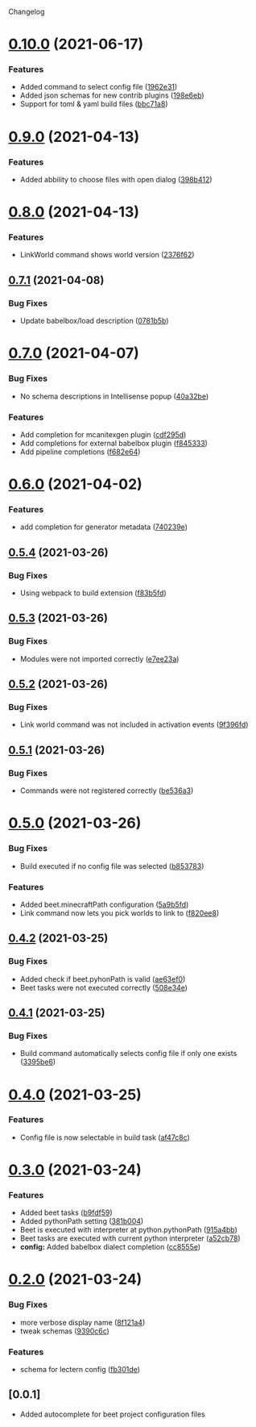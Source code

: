 Changelog

# [0.10.0](https://github.com/mcbeet/vscode-beet/compare/v0.9.0...v0.10.0) (2021-06-17)


### Features

* Added command to select config file ([1962e31](https://github.com/mcbeet/vscode-beet/commit/1962e315bc674692109a9795b9709b3d720101a5))
* Added json schemas for new contrib plugins ([198e6eb](https://github.com/mcbeet/vscode-beet/commit/198e6eb6f52ef1c5a728634146d3580be8abccc2))
* Support for toml & yaml build files ([bbc71a8](https://github.com/mcbeet/vscode-beet/commit/bbc71a88ae7ad08c5b7ce568c77ec9493211cdcc))

# [0.9.0](https://github.com/mcbeet/vscode-beet/compare/v0.8.0...v0.9.0) (2021-04-13)


### Features

* Added abbility to choose files with open dialog ([398b412](https://github.com/mcbeet/vscode-beet/commit/398b4121b138333f7b754298f4ff94e665da90b1))

# [0.8.0](https://github.com/mcbeet/vscode-beet/compare/v0.7.1...v0.8.0) (2021-04-13)


### Features

* LinkWorld command shows world version ([2376f62](https://github.com/mcbeet/vscode-beet/commit/2376f62ea8f153bf5a8620538c67e84cb3362d49))

## [0.7.1](https://github.com/mcbeet/vscode-beet/compare/v0.7.0...v0.7.1) (2021-04-08)


### Bug Fixes

* Update babelbox/load description ([0781b5b](https://github.com/mcbeet/vscode-beet/commit/0781b5bb05df0ce1a0f981bdc280922c599d00fe))

# [0.7.0](https://github.com/mcbeet/vscode-beet/compare/v0.6.0...v0.7.0) (2021-04-07)


### Bug Fixes

* No schema descriptions in Intellisense popup ([40a32be](https://github.com/mcbeet/vscode-beet/commit/40a32be84d57a21eb97dc0d8e6179f6dc7aef9e8))


### Features

* Add completion for mcanitexgen plugin ([cdf295d](https://github.com/mcbeet/vscode-beet/commit/cdf295dc6ec1b0cedf6f81434d7209d1d195854b))
* Add completions for external babelbox plugin ([f845333](https://github.com/mcbeet/vscode-beet/commit/f845333e60a1bfa331e0b38ed96ab55d5f755c34))
* Add pipeline completions ([f682e64](https://github.com/mcbeet/vscode-beet/commit/f682e64a7417f50f47451acddb50d6a0eab470b2))

# [0.6.0](https://github.com/mcbeet/vscode-beet/compare/v0.5.4...v0.6.0) (2021-04-02)


### Features

* add completion for generator metadata ([740239e](https://github.com/mcbeet/vscode-beet/commit/740239e1ba0a1af6a5cf27e147b6b74c354b71b2))

## [0.5.4](https://github.com/mcbeet/vscode-beet/compare/v0.5.3...v0.5.4) (2021-03-26)


### Bug Fixes

* Using webpack to build extension ([f83b5fd](https://github.com/mcbeet/vscode-beet/commit/f83b5fddf8b29b66387b896bb1b02c20c1c909e6))

## [0.5.3](https://github.com/mcbeet/vscode-beet/compare/v0.5.2...v0.5.3) (2021-03-26)


### Bug Fixes

* Modules were not imported correctly ([e7ee23a](https://github.com/mcbeet/vscode-beet/commit/e7ee23a75fdc1f6317c84e5f61711e44346164ec))

## [0.5.2](https://github.com/mcbeet/vscode-beet/compare/v0.5.1...v0.5.2) (2021-03-26)


### Bug Fixes

* Link world command was not included in activation events ([9f396fd](https://github.com/mcbeet/vscode-beet/commit/9f396fd486e439a1485c9bb364c7922b756e6a76))

## [0.5.1](https://github.com/mcbeet/vscode-beet/compare/v0.5.0...v0.5.1) (2021-03-26)


### Bug Fixes

* Commands were not registered correctly ([be536a3](https://github.com/mcbeet/vscode-beet/commit/be536a3e3ac47b0d3bede60adf5195974837833e))

# [0.5.0](https://github.com/mcbeet/vscode-beet/compare/v0.4.2...v0.5.0) (2021-03-26)


### Bug Fixes

* Build executed if no config file was selected ([b853783](https://github.com/mcbeet/vscode-beet/commit/b8537835238f684b781d82234ed3d8dbe057579c))


### Features

* Added beet.minecraftPath configuration ([5a9b5fd](https://github.com/mcbeet/vscode-beet/commit/5a9b5fde32d8f081dc05054f99c7b6c6a7d52ee7))
* Link command now lets you pick worlds to link to ([f820ee8](https://github.com/mcbeet/vscode-beet/commit/f820ee80ba39b989149c89ae81679aec3bdc9cb0))

## [0.4.2](https://github.com/mcbeet/vscode-beet/compare/v0.4.1...v0.4.2) (2021-03-25)


### Bug Fixes

* Added check if beet.pyhonPath is valid ([ae63ef0](https://github.com/mcbeet/vscode-beet/commit/ae63ef0bdad8dcbdb622b08ba01c9e6d2bd118ae))
* Beet tasks were not executed correctly ([508e34e](https://github.com/mcbeet/vscode-beet/commit/508e34ed3bae612bc669da645833e03a21c687d8))

## [0.4.1](https://github.com/mcbeet/vscode-beet/compare/v0.4.0...v0.4.1) (2021-03-25)


### Bug Fixes

* Build command automatically selects config file if only one exists ([3395be6](https://github.com/mcbeet/vscode-beet/commit/3395be6a5f63037ff1e8fc0369324bb15876e7dc))

# [0.4.0](https://github.com/mcbeet/vscode-beet/compare/v0.3.0...v0.4.0) (2021-03-25)


### Features

* Config file is now selectable in build task ([af47c8c](https://github.com/mcbeet/vscode-beet/commit/af47c8cf3705d36defbf58c1cb8d4d971c187642))

# [0.3.0](https://github.com/mcbeet/vscode-beet/compare/v0.2.0...v0.3.0) (2021-03-24)


### Features

* Added beet tasks ([b9fdf59](https://github.com/mcbeet/vscode-beet/commit/b9fdf59e6dad1b33823d6e4ee40a343258e04b12))
* Added pythonPath setting ([381b004](https://github.com/mcbeet/vscode-beet/commit/381b004e95e7c602e0823a3d0b80635f844ca804))
* Beet is executed with interpreter at python.pythonPath ([915a4bb](https://github.com/mcbeet/vscode-beet/commit/915a4bb114cab506e364bd1cb51aa8b4ed2c0fb1))
* Beet tasks are executed with current python interpreter ([a52cb78](https://github.com/mcbeet/vscode-beet/commit/a52cb78db5648293f7fb759224782ab37fb312de))
* **config:** Added babelbox dialect completion ([cc8555e](https://github.com/mcbeet/vscode-beet/commit/cc8555edc26a565cf8abdf2401259185cb7eadef))

# [0.2.0](https://github.com/mcbeet/vscode-beet/compare/v0.1.0...v0.2.0) (2021-03-24)


### Bug Fixes

* more verbose display name ([8f121a4](https://github.com/mcbeet/vscode-beet/commit/8f121a4d7c0d3a08f4576a2566207206828f87b1))
* tweak schemas ([9390c6c](https://github.com/mcbeet/vscode-beet/commit/9390c6c48bd0be20f94fa9ef1afc4335dda072d6))


### Features

* schema for lectern config ([fb301de](https://github.com/mcbeet/vscode-beet/commit/fb301de902ab95b22a43d888769f7ab2f7c48016))

## [0.0.1]
- Added autocomplete for beet project configuration files
